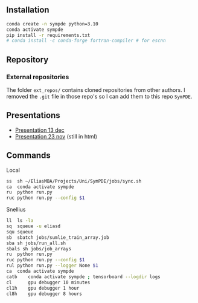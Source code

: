 ## Installation

```bash
conda create -n sympde python=3.10
conda activate sympde
pip install -r requirements.txt
# conda install -c conda-forge fortran-compiler # for escnn
```

## Repository

### External repositories
The folder `ext_repos/` contains cloned repositories from other authors. I removed the `.git` file in those repo's so I can add them to this repo `SymPDE`.

## Presentations
- [Presentation 13 dec](assets/presentations/presentation_13dec.pdf)
- [Presentation 23 nov](assets/presentations/presentation_23nov.html) (still in html)

## Commands
Local
```bash
ss  sh ~/EliasMBA/Projects/Uni/SymPDE/jobs/sync.sh
ca  conda activate sympde
ru  python run.py
ruc python run.py --config $1
```

Snellius
```bash
ll  ls -la
sq  squeue -u eliasd
squ squeue
sb  sbatch jobs/sumlie_train_array.job
sba sh jobs/run_all.sh
sbals sh jobs/job_arrays
ru  python run.py
ruc python run.py --config $1
rul python run.py --logger None $1
ca  conda activate sympde
catb    conda activate sympde ; tensorboard --logdir logs
cl      gpu debugger 10 minutes
cl1h    gpu debugger 1 hour
cl8h    gpu debugger 8 hours
```
